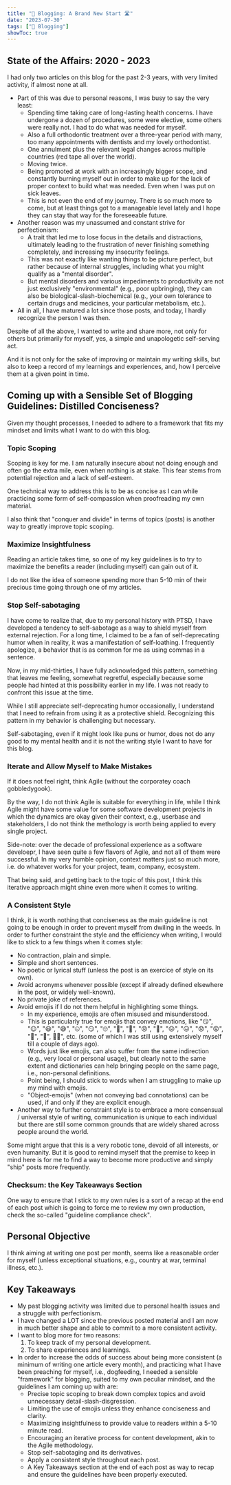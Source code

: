 ```yaml
---
title: "📝 Blogging: A Brand New Start 🛣️"
date: "2023-07-30"
tags: ["📝 Blogging"]
showToc: true
---
```


## State of the Affairs: 2020 - 2023

I had only two articles on this blog for the past 2-3 years, with very limited activity, if almost none at all.

- Part of this was due to personal reasons, I was busy to say the very least:
  - Spending time taking care of long-lasting health concerns. I have undergone a dozen of procedures, some were elective, some others were really not. I had to do what was needed for myself.
  - Also a full orthodontic treatment over a three-year period with many, too many appointments with dentists and my lovely orthodontist.
  - One annulment plus the relevant legal changes across multiple countries (red tape all over the world).
  - Moving twice.
  - Being promoted at work with an increasingly bigger scope, and constantly burning myself out in order to make up for the lack of proper context to build what was needed. Even when I was put on sick leaves.
  - This is not even the end of my journey. There is so much more to come, but at least things got to a manageable level lately and I hope they can stay that way for the foreseeable future.
- Another reason was my unassumed and constant strive for perfectionism: 
  - A trait that led me to lose focus in the details and distractions, ultimately leading to the frustration of never finishing something completely, and increasing my insecurity feelings. 
  - This was not exactly like wanting things to be picture perfect, but rather because of internal struggles, including what you might qualify as a "mental disorder".
  - But mental disorders and various impediments to productivity are not just exclusively "environmental" (e.g., poor upbringing), they can also be biological-slash-biochemical (e.g., your own tolerance to certain drugs and medicines, your particular metabolism, etc.).
- All in all, I have matured a lot since those posts, and today, I hardly recognize the person I was then.

Despite of all the above, I wanted to write and share more, not only for others but primarily for myself, yes, a simple and unapologetic self-serving act. 

And it is not only for the sake of improving or maintain my writing skills, but also to keep a record of my learnings and experiences, and, how I perceive them at a given point in time.

## Coming up with a Sensible Set of Blogging Guidelines: Distilled Conciseness?

Given my thought processes, I needed to adhere to a framework that fits my mindset and limits what I want to do with this blog.

### Topic Scoping

Scoping is key for me. I am naturally insecure about not doing enough and often go the extra mile, even when nothing is at stake. This fear stems from potential rejection and a lack of self-esteem.

One technical way to address this is to be as concise as I can while practicing some form of self-compassion when proofreading my own material. 

I also think that "conquer and divide" in terms of topics (posts) is another way to greatly improve topic scoping.

### Maximize Insightfulness

Reading an article takes time, so one of my key guidelines is to try to maximize the benefits a reader (including myself) can gain out of it.

I do not like the idea of someone spending more than 5-10 min of their precious time going through one of my articles.

### Stop Self-sabotaging

I have come to realize that, due to my personal history with PTSD, I have developed a tendency to self-sabotage as a way to shield myself from external rejection. For a long time, I claimed to be a fan of self-deprecating humor when in reality, it was a manifestation of self-loathing. I frequently apologize, a behavior that is as common for me as using commas in a sentence.

Now, in my mid-thirties, I have fully acknowledged this pattern, something that leaves me feeling, somewhat regretful, especially because some people had hinted at this possibility earlier in my life. I was not ready to confront this issue at the time.

While I still appreciate self-deprecating humor occasionally, I understand that I need to refrain from using it as a protective shield. Recognizing this pattern in my behavior is challenging but necessary.

Self-sabotaging, even if it might look like puns or humor, does not do any good to my mental health and it is not the writing style I want to have for this blog. 

### Iterate and Allow Myself to Make Mistakes

If it does not feel right, think Agile (without the corporatey coach gobbledygook). 

By the way, I do not think Agile is suitable for everything in life, while I think Agile might have some value for some software development projects in which the dynamics are okay given their context, e.g., userbase and stakeholders, I do not think the methology is worth being applied to every single project. 

Side-note: over the decade of professional experience as a software develoepr, I have seen quite a few flavors of Agile, and not all of them were successful. In my very humble opinion, context matters just so much more, i.e. do whatever works for your project, team, company, ecosystem.

That being said, and getting back to the topic of this post, I think this iterative approach might shine even more when it comes to writing.

### A Consistent Style

I think, it is worth nothing that conciseness as the main guideline is not going to be enough in order to prevent myself from dwiling in the weeds. In order to further constraint the style and the efficiency when writing, I would like to stick to a few things when it comes style:
- No contraction, plain and simple.
- Simple and short sentences.
- No poetic or lyrical stuff (unless the post is an exercice of style on its own).
- Avoid acronyms whenever possible (except if already defined elsewhere in the post, or widely well-known).
- No private joke of references.
- Avoid emojis if I do not them helpful in highlighting some things.
  - In my experience, emojis are often misused and misunderstood. 
  - This is particularly true for emojis that convey emotions, like "😏", "😉", "😆", "😅", "🤐", "😏", "🙄", "🫣", "🤨", "😠", "🥹", "😣", "😖", "😞", "😡", "🤬", "😤", 🤷‍♀️", etc. (some of which I was still using extensively myself till a couple of days ago). 
  - Words just like emojis, can also suffer from the same indirection (e.g., very local or personal usage), but clearly not to the same extent and dictionaries can help bringing people on the same page, i.e., non-personal definitions.
  - Point being, I should stick to words when I am struggling to make up my mind with emojis.
  - "Object-emojis" (when not conveying bad connotations) can be used, if and only if they are explicit enough.
- Another way to further constraint style is to embrace a more consensual / universal style of writing, communication is unique to each individual but there are still some common grounds that are widely shared across people around the world.

Some might argue that this is a very robotic tone, devoid of all interests, or even humanity. 
But it is good to remind myself that the premise to keep in mind here is for me to find a way to become more productive and simply "ship" posts more frequently.

### Checksum: the Key Takeaways Section

One way to ensure that I stick to my own rules is a sort of a recap at the end of each post which is going to force me to review my own production, check the so-called "guideline compliance check".

## Personal Objective

I think aiming at writing one post per month, seems like a reasonable order for myself (unless exceptional situations, e.g., country at war, terminal illness, etc.).

## Key Takeaways

- My past blogging activity was limited due to personal health issues and a struggle with perfectionism.
- I have changed a LOT since the previous posted material and I am now in much better shape and able to commit to a more consistent activity.
- I want to blog more for two reasons:
  1. To keep track of my personal development.
  2. To share experiences and learnings.
- In order to increase the odds of success about being more consistent (a minimum of writing one article every month), and practicing what I have been preaching for myself, i.e., dogfeeding, I needed a sensible "framework" for blogging, suited to my own peculiar mindset, and the guidelines I am coming up with are:
  - Precise topic scoping to break down complex topics and avoid unnecessary detail-slash-disgression.
  - Limiting the use of emojis unless they enhance conciseness and clarity.
  - Maximizing insightfulness to provide value to readers within a 5-10 minute read.
  - Encouraging an iterative process for content development, akin to the Agile methodology.
  - Stop self-sabotaging and its derivatives.
  - Apply a consistent style throughout each post.
  - A Key Takeaways section at the end of each post as way to recap and ensure the guidelines have been properly executed.